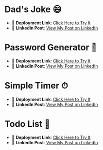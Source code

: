 # Dad's Joke 😄

- 🚀 **Deployment Link**: [Click Here to Try It](https://harmonious-cajeta-85a8ec.netlify.app/)  
- 🔗 **LinkedIn Post**: [View My Post on LinkedIn](https://www.linkedin.com/posts/your-link)


# Password Generator 🔑

- 🚀 **Deployment Link**: [Click Here to Try It](https://stately-kitten-ce14a0.netlify.app/)  
- 🔗 **LinkedIn Post**: [View My Post on LinkedIn](https://www.linkedin.com/posts/your-link)

# Simple Timer  ⏱

- 🚀 **Deployment Link**: [Click Here to Try It](https://kaleidoscopic-taiyaki-8e0350.netlify.app/)  
- 🔗 **LinkedIn Post**: [View My Post on LinkedIn](https://www.linkedin.com/posts/your-link)

# Todo List  📝

- 🚀 **Deployment Link**: [Click Here to Try It](https://genuine-empanada-2e6b97.netlify.app/)  
- 🔗 **LinkedIn Post**: [View My Post on LinkedIn](https://www.linkedin.com/posts/your-link)
